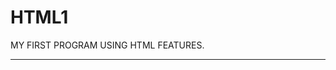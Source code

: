 # HTML1
MY FIRST PROGRAM USING HTML FEATURES.
<hr> 
<!DOCTYPE html>
<html>
<head>
<title> MY PROGRAM </title>
</head>
</html>